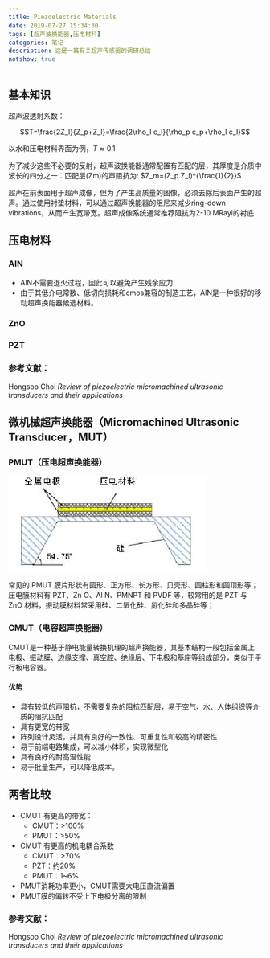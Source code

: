 ```yaml
---
title: Piezoelectric Materials
date: 2019-07-27 15:34:30
tags: [超声波换能器,压电材料]
categories: 笔记
description: 这是一篇有关超声传感器的调研总结
notshow: true
---
```


<!--more-->

## 基本知识

超声波透射系数：

$$T=\frac{2Z_l}{Z_p+Z_l}=\frac{2\rho_l c_l}{\rho_p c_p+\rho_l c_l}$$

以水和压电材料界面为例，$T\approx 0.1$

为了减少这些不必要的反射，超声波换能器通常配置有匹配的层，其厚度是介质中波长的四分之一：匹配层(Zm)的声阻抗为: $Z_m=(Z_p Z_l)^{\frac{1}{2}}$

超声在前表面用于超声成像，但为了产生高质量的图像，必须去除后表面产生的超声。通过使用衬垫材料，可以通过超声换能器的阻尼来减少ring-down vibrations，从而产生宽带宽。超声成像系统通常推荐阻抗为2-10 MRayl的衬底

## 压电材料

### AlN

- AlN不需要退火过程，因此可以避免产生残余应力
- 由于其低介电常数、低切向损耗和cmos兼容的制造工艺，AlN是一种很好的移动超声换能器候选材料。

### ZnO

### PZT





### 参考文献：

Hongsoo Choi *Review of piezoelectric micromachined ultrasonic transducers and their applications*





## 微机械超声换能器（Micromachined Ultrasonic Transducer，MUT）

### PMUT（压电超声换能器）

![1564237704093](Piezoelectric-materials/1564237704093.png)

常见的 PMUT 膜片形状有圆形、正方形、长方形、贝壳形、圆柱形和圆顶形等；压电膜材料有 PZT、Zn O、Al N、PMNPT 和 PVDF 等，较常用的是 PZT 与 ZnO 材料，振动膜材料常采用硅、二氧化硅、氮化硅和多晶硅等；

### CMUT（电容超声换能器）

CMUT是一种基于静电能量转换机理的超声换能器，其基本结构一般包括金属上电极、振动膜、边缘支撑、真空腔、绝缘层、下电极和基座等组成部分，类似于平行板电容器。

#### 优势

- 具有较低的声阻抗，不需要复杂的阻抗匹配层，易于空气、水、人体组织等介质的阻抗匹配
- 具有更宽的带宽
- 阵列设计灵活，并具有良好的一致性、可重复性和较高的精密性
- 易于前端电路集成，可以减小体积，实现微型化
- 具有良好的耐高温性能
- 易于批量生产，可以降低成本。



## 两者比较

- CMUT 有更高的带宽：
  - CMUT：>100%
  - PMUT：>50%
- CMUT 有更高的机电耦合系数
  - CMUT：>70%
  - PZT：约20%
  - PMUT：1~6%
- PMUT消耗功率更小，CMUT需要大电压直流偏置
- PMUT膜的偏转不受上下电极分离的限制



### 参考文献：

Hongsoo Choi *Review of piezoelectric micromachined ultrasonic transducers and their applications*